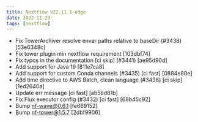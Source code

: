 ```yaml
---
title: Nextflow v22.11.1-edge
date: 2022-11-29
tags: [nextflow]
---
```


- Fix TowerArchiver resolve envar paths relative to baseDir (#3438) [53e6348c]
- Fix tower plugin min nextflow requirement [103dbf74]
- Fix typos in the documentation [ci skip] (#3441) [ae95d90d]
- Add support for Java 19 [811e7ca8]
- Add support for custom Conda channels (#3435) [ci fast] [0884e80e]
- Add time directive to AWS Batch, clean language (#3436) [ci skip] [1ed2640a]
- Update err message [ci fast] [ab5bd81b]
- Fix Flux executor config (#3432) [ci fast] [68b45c92]
- Bump nf-wave@0.6.1 [fe669152]
- Bump nf-tower@1.5.7 [2dbf9906]
